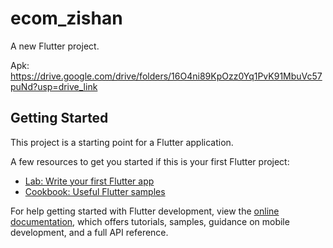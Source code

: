 # ecom_zishan

A new Flutter project.

Apk:
https://drive.google.com/drive/folders/16O4ni89KpOzz0Yq1PvK91MbuVc57puNd?usp=drive_link

## Getting Started

This project is a starting point for a Flutter application.

A few resources to get you started if this is your first Flutter project:

- [Lab: Write your first Flutter app](https://docs.flutter.dev/get-started/codelab)
- [Cookbook: Useful Flutter samples](https://docs.flutter.dev/cookbook)

For help getting started with Flutter development, view the
[online documentation](https://docs.flutter.dev/), which offers tutorials,
samples, guidance on mobile development, and a full API reference.
